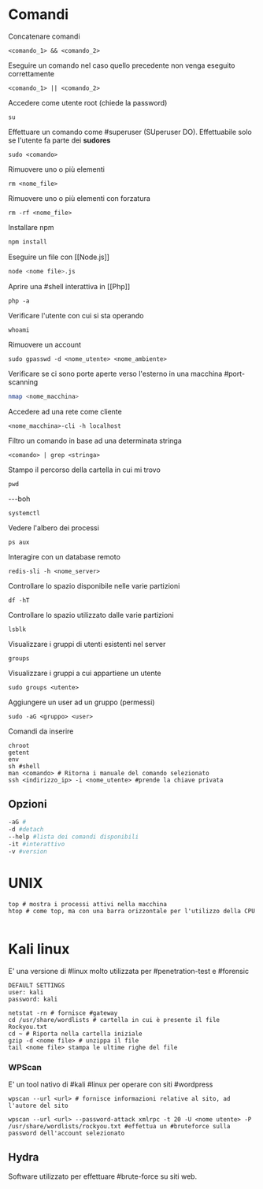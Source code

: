 # Comandi
Concatenare comandi
```Linux
<comando_1> && <comando_2>
```
Eseguire un comando nel caso quello precedente non venga eseguito correttamente 
```Linux
<comando_1> || <comando_2> 
```
Accedere come utente root (chiede la password)
```shell
su
```
Effettuare un comando come #superuser (SUperuser DO). Effettuabile solo se l'utente fa parte dei **sudores**
```Shell
sudo <comando>
```
Rimuovere uno o più elementi
```Linux
rm <nome_file>
```
Rimuovere uno o più elementi con forzatura
```Linux 
rm -rf <nome_file>
```
Installare npm
```Bash
npm install
```
Eseguire un file con [[Node.js]]
```Bash
node <nome file>.js 
```
Aprire una #shell interattiva in [[Php]]
```Shell
php -a
```
Verificare l'utente con cui si sta operando
```Shell
whoami
```
Rimuovere un account
```Shell
sudo gpasswd -d <nome_utente> <nome_ambiente>
```
Verificare se ci sono porte aperte verso l'esterno in una macchina #port-scanning
```bash
nmap <nome_macchina>
```
Accedere ad una rete come cliente
```shell
<nome_macchina>-cli -h localhost
```
Filtro un comando in base ad una determinata stringa
```shell
<comando> | grep <stringa>
```
Stampo il percorso della cartella in cui mi trovo
```shell
pwd
```
---boh
```shell
systemctl
```
Vedere l'albero dei processi
```shell
ps aux
```
Interagire con un database remoto
```shell
redis-sli -h <nome_server>
```
Controllare lo spazio disponibile nelle varie partizioni
```shell
df -hT
```
Controllare lo spazio utilizzato dalle varie partizioni
```shell
lsblk
```
Visualizzare i gruppi di utenti esistenti nel server
```shell
groups
```
Visualizzare i gruppi a cui appartiene un utente
```shell
sudo groups <utente>
```
Aggiungere un user ad un gruppo (permessi)
```shell
sudo -aG <gruppo> <user>
```
Comandi da inserire
```shell
chroot
getent
env
sh #shell
man <comando> # Ritorna i manuale del comando selezionato
ssh <indirizzo_ip> -i <nome_utente> #prende la chiave privata
```
## Opzioni
```Bash
-aG #
-d #detach
--help #lista dei comandi disponibili
-it #interattivo
-v #version
```
# UNIX

```unix
top # mostra i processi attivi nella macchina
htop # come top, ma con una barra orizzontale per l'utilizzo della CPU
```
```unix

```
# Kali linux
E' una versione di #linux molto utilizzata per #penetration-test e #forensic
```kali
DEFAULT SETTINGS
user: kali
password: kali
```
```kali
netstat -rn # fornisce #gateway
cd /usr/share/wordlists # cartella in cui è presente il file Rockyou.txt
cd ~ # Riporta nella cartella iniziale
gzip -d <nome file> # unzippa il file
tail <nome file> stampa le ultime righe del file
```

### WPScan
E' un tool nativo di #kali #linux per operare con siti #wordpress
```Kali
wpscan --url <url> # fornisce informazioni relative al sito, ad l'autore del sito
```
```Kali
wpscan --url <url> --password-attack xmlrpc -t 20 -U <nome utente> -P /usr/share/wordlists/rockyou.txt #effettua un #bruteforce sulla password dell'account selezionato
```
## Hydra
Software utilizzato per effettuare #brute-force su siti web.